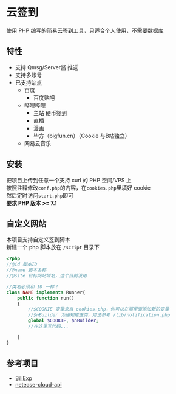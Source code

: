 # 云签到
使用 PHP 编写的简易云签到工具，只适合个人使用，不需要数据库  


## 特性
* 支持 Qmsg/Server酱 推送  
* 支持多账号  
* 已支持站点  
    * 百度
        * 百度贴吧
    * 哔哩哔哩
        * 主站 硬币签到
        * 直播
        * 漫画
        * 毕方（bigfun.cn）（Cookie 与B站独立）
    * 网易云音乐

## 安装
把项目上传到任意一个支持 curl 的 PHP 空间/VPS 上  
按照注释修改`conf.php`的内容，在`cookies.php`里填好 cookie  
然后定时访问`start.php`即可  
**要求 PHP 版本 >= 7.1**

## 自定义网站
本项目支持自定义签到脚本  
新建一个 php 脚本放在 `/script` 目录下  
```php
<?php
//@id 脚本ID
//@name 脚本名称
//@site 目标网站域名，这个目前没用

//类名必须和 ID 一样！
class NAME implements Runner{
    public function run()
    {
        //$COOKIE 变量来自 cookies.php，你可以在那里面添加新的变量
        //$nBuilder 为通知推送类，用法参考 /lib/notification.php
        global $COOKIE, $nBuilder; 
        //在这里写代码...

    }
}
```


## 参考项目
* [BiliExp](https://github.com/MaxSecurity/BiliExper)
* [netease-cloud-api](https://github.com/ZainCheung/netease-cloud-api)